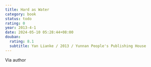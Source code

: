 ```yaml
---
title: Hard as Water
category: book
status: todo
rating: 0
year: 2013-4-1
date: 2024-05-10 05:28:44+08:00
douban:
  rating: 8.1
  subtitle: Yan Lianke / 2013 / Yunnan People's Publishing House
---
```


Via author
